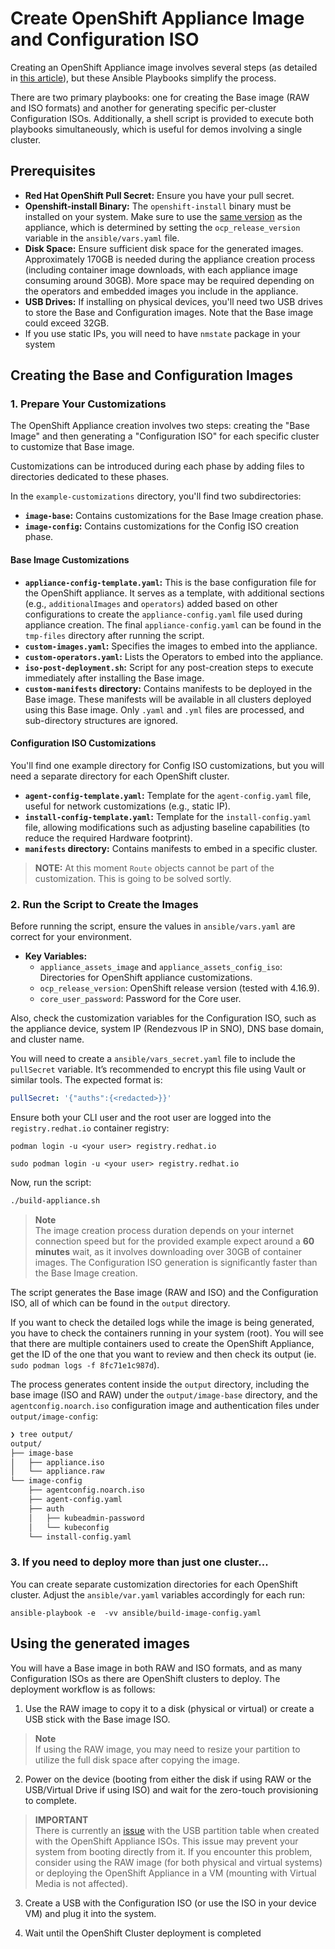 # Create OpenShift Appliance Image and Configuration ISO

Creating an OpenShift Appliance image involves several steps (as detailed in [this article](https://access.redhat.com/articles/7065136)), but these Ansible Playbooks simplify the process.

There are two primary playbooks: one for creating the Base image (RAW and ISO formats) and another for generating specific per-cluster Configuration ISOs. Additionally, a shell script is provided to execute both playbooks simultaneously, which is useful for demos involving a single cluster.

## Prerequisites

- **Red Hat OpenShift Pull Secret:** Ensure you have your pull secret.
- **Openshift-install Binary:** The `openshift-install` binary must be installed on your system. Make sure to use the [same version](https://mirror.openshift.com/pub/openshift-v4/x86_64/clients/ocp/) as the appliance, which is determined by setting the `ocp_release_version` variable in the `ansible/vars.yaml` file.
- **Disk Space:** Ensure sufficient disk space for the generated images. Approximately 170GB is needed during the appliance creation process (including container image downloads, with each appliance image consuming around 30GB). More space may be required depending on the operators and embedded images you include in the appliance.
- **USB Drives:** If installing on physical devices, you'll need two USB drives to store the Base and Configuration images. Note that the Base image could exceed 32GB.
- If you use static IPs, you will need to have `nmstate` package in your system


## Creating the Base and Configuration Images

### 1. Prepare Your Customizations

The OpenShift Appliance creation involves two steps: creating the "Base Image" and then generating a "Configuration ISO" for each specific cluster to customize that Base image.

Customizations can be introduced during each phase by adding files to directories dedicated to these phases.

In the `example-customizations` directory, you'll find two subdirectories:
- **`image-base`:** Contains customizations for the Base Image creation phase.
- **`image-config`:** Contains customizations for the Config ISO creation phase.

#### Base Image Customizations
- **`appliance-config-template.yaml`:** This is the base configuration file for the OpenShift appliance. It serves as a template, with additional sections (e.g., `additionalImages` and `operators`) added based on other configurations to create the `appliance-config.yaml` file used during appliance creation. The final `appliance-config.yaml` can be found in the `tmp-files` directory after running the script.
- **`custom-images.yaml`:** Specifies the images to embed into the appliance.
- **`custom-operators.yaml`:** Lists the Operators to embed into the appliance.
- **`iso-post-deployment.sh`:** Script for any post-creation steps to execute immediately after installing the Base image.
- **`custom-manifests` directory:** Contains manifests to be deployed in the Base image. These manifests will be available in all clusters deployed using this Base image. Only `.yaml` and `.yml` files are processed, and sub-directory structures are ignored.

#### Configuration ISO Customizations
You'll find one example directory for Config ISO customizations, but you will need a separate directory for each OpenShift cluster.
- **`agent-config-template.yaml`:** Template for the `agent-config.yaml` file, useful for network customizations (e.g., static IP).
- **`install-config-template.yaml`:** Template for the `install-config.yaml` file, allowing modifications such as adjusting baseline capabilities (to reduce the required Hardware footprint).
- **`manifests` directory:** Contains manifests to embed in a specific cluster.

> **NOTE:**
> At this moment `Route` objects cannot be part of the customization. This is going to be solved sortly.

### 2. Run the Script to Create the Images

Before running the script, ensure the values in `ansible/vars.yaml` are correct for your environment.

- **Key Variables:**
  - `appliance_assets_image` and `appliance_assets_config_iso`: Directories for OpenShift appliance customizations.
  - `ocp_release_version`: OpenShift release version (tested with 4.16.9).
  - `core_user_password`: Password for the Core user.

Also, check the customization variables for the Configuration ISO, such as the appliance device, system IP (Rendezvous IP in SNO), DNS base domain, and cluster name.

You will need to create a `ansible/vars_secret.yaml` file to include the `pullSecret` variable. It’s recommended to encrypt this file using Vault or similar tools. The expected format is:

```yaml
pullSecret: '{"auths":{<redacted>}}'
```

Ensure both your CLI user and the root user are logged into the `registry.redhat.io` container registry:

```shell
podman login -u <your user> registry.redhat.io

sudo podman login -u <your user> registry.redhat.io
```

Now, run the script:

```bash
./build-appliance.sh
```

> **Note**  
> The image creation process duration depends on your internet connection speed but for the provided example expect around a **60 minutes** wait, as it involves downloading over 30GB of container images. The Configuration ISO generation is significantly faster than the Base Image creation.

The script generates the Base image (RAW and ISO) and the Configuration ISO, all of which can be found in the `output` directory.

If you want to check the detailed logs while the image is being generated, you have to check the containers running in your system (root). You will see that there are multiple containers used to create the OpenShift Appliance, get the ID of the one that you want to review and then check its output (ie. `sudo podman logs -f 8fc71e1c987d`).

The process generates content inside the `output` directory, including the base image (ISO and RAW) under the `output/image-base` directory, and the `agentconfig.noarch.iso` configuration image and authentication files under `output/image-config`:

```bash
❯ tree output/
output/
├── image-base
│   ├── appliance.iso
│   └── appliance.raw
└── image-config
    ├── agentconfig.noarch.iso
    ├── agent-config.yaml
    ├── auth
    │   ├── kubeadmin-password
    │   └── kubeconfig
    └── install-config.yaml

```


### 3. If you need to deploy more than just one cluster...

You can create separate customization directories for each OpenShift cluster. Adjust the `ansible/var.yaml` variables accordingly for each run:

```shell
ansible-playbook -e  -vv ansible/build-image-config.yaml

```


## Using the generated images

You will have a Base image in both RAW and ISO formats, and as many Configuration ISOs as there are OpenShift clusters to deploy. The deployment workflow is as follows:

1. Use the RAW image to copy it to a disk (physical or virtual) or create a USB stick with the Base image ISO.

> **Note**  
> If using the RAW image, you may need to resize your partition to utilize the full disk space after copying the image.

2. Power on the device (booting from either the disk if using RAW or the USB/Virtual Drive if using ISO) and wait for the zero-touch provisioning to complete.

> **IMPORTANT**  
> There is currently an [issue](https://issues.redhat.com/browse/MGMT-18693) with the USB partition table when created with the OpenShift Appliance ISOs. This issue may prevent your system from booting directly from it. If you encounter this problem, consider using the RAW image (for both physical and virtual systems) or deploying the OpenShift Appliance in a VM (mounting with Virtual Media is not affected).

3. Create a USB with the Configuration ISO (or use the ISO in your device VM) and plug it into the system.

4. Wait until the OpenShift Cluster deployment is completed

